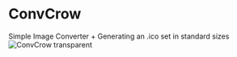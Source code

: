 # ConvCrow
Simple Image Converter + Generating an .ico set in standard sizes
![ConvCrow transparent](https://github.com/event173/ConvCrow/assets/147558920/87b4391b-dca4-4fc7-bcb5-81465d900aeb)

